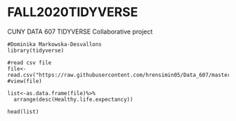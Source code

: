 # FALL2020TIDYVERSE
CUNY DATA 607 TIDYVERSE Collaborative project
```{r}
#Dominika Markowska-Desvallons
library(tidyverse)

#read csv file 
file<- read.csv("https://raw.githubusercontent.com/hrensimin05/Data_607/master/2019.csv")
#view(file)

list<-as.data.frame(file)%>% 
  arrange(desc(Healthy.life.expectancy))

head(list)
